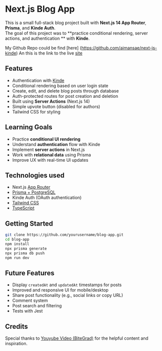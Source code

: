 # Next.js Blog App

This is a small full-stack blog project built with **Next.js 14 App Router**, **Prisma**, and **Kinde Auth**.  
The goal of this project was to **practice conditional rendering,  server actions, and authentication ** with **Kinde**.


My Github Repo could be find [here] (https://github.com/aimansae/next-js-kinde)
An this is the link to the live [site]()

## Features

- Authentication with [Kinde](https://kinde.com)
- Conditional rendering based on user login state
- Create, edit, and delete blog posts through database
- Auth-protected routes for post creation and deletion
- Built using **Server Actions** (Next.js 14)
- Simple upvote button (disabled for authors)
- Tailwind CSS for styling

## Learning Goals

- Practice **conditional UI rendering**
- Understand **authentication** flow with Kinde
- Implement **server actions** in Next.js
- Work with **relational data** using Prisma
- Improve UX with real-time UI updates


## Technologies used

- Next.js [App Router](https://nextjs.org/docs/app)
- [Prisma + PostgreSQL](https://www.prisma.io/nextjs) 
- Kinde Auth (OAuth authentication)
- [Tailwind CSS](https://tailwindcss.com/docs/installation/framework-guides/nextjs)
- [TypeScript](https://nextjs.org/docs/pages/api-reference/config/typescript)


## Getting Started

```bash
git clone https://github.com/yourusername/blog-app.git
cd blog-app
npm install
npx prisma generate
npx prisma db push
npm run dev
```
## Future Features

- Display `createdAt` and `updatedAt` timestamps for posts
- Improved and responsive UI for mobile/desktop
- Share post functionality (e.g., social links or copy URL)
- Comment system
- Post search and filtering
- Tests with Jest


## Credits

Special thanks to [Youyube Video (BiteGrad)](https://www.youtube.com/watch?v=vwSlYG7hFk0) for the helpful content and inspiration.


